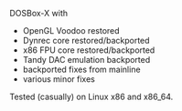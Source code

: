 DOSBox-X with

- OpenGL Voodoo restored
- Dynrec core restored/backported
- x86 FPU core restored/backported
- Tandy DAC emulation backported
- backported fixes from mainline
- various minor fixes

Tested (casually) on Linux x86 and x86_64.

